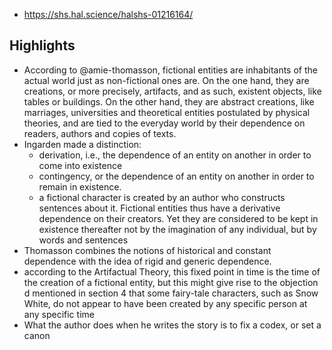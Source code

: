 
- https://shs.hal.science/halshs-01216164/

## Highlights

- According to @amie-thomasson, fictional entities are
inhabitants of the actual world just as non-fictional ones are. On the one hand, they are creations, or more precisely, artifacts, and as such, existent objects, like tables or buildings. On the other hand, they are abstract creations, like marriages, universities and theoretical entities postulated by physical theories, and are tied to the everyday world by their dependence on readers, authors and copies of texts.
- Ingarden made a distinction:
  - derivation, i.e., the dependence of an entity on another in order to
come into existence
  - contingency, or the dependence of an entity on another in order to
remain in existence.
  -  a fictional character is created by an author who constructs sentences about it. Fictional entities thus have a derivative dependence on their creators. Yet they are considered to be kept in existence thereafter not by the imagination of any individual, but by words and sentences
-  Thomasson combines the notions of historical and constant dependence with the idea of rigid and generic dependence.
-  according to the Artifactual Theory, this fixed point in time is the time of the creation of a fictional entity, but this might give rise to the objection d mentioned in section 4 that some fairy-tale characters, such as Snow White, do not appear to have been created by any specific person at any specific time
-  What the author does when he writes the story is to fix a codex, or
set a canon